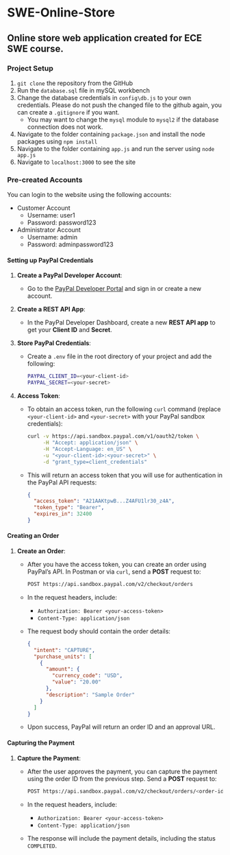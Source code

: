 # SWE-Online-Store

## Online store web application created for ECE SWE course.

### Project Setup
1. `git clone` the repository from the GitHub
2. Run the `database.sql` file in mySQL workbench
3. Change the database credentials in `config\db.js` to your own credentials. Please do not push the changed file to the github again, you can create a `.gitignore` if you want.
    * You may want to change the `mysql` module to `mysql2` if the database connection does not work.
4. Navigate to the folder containing `package.json` and install the node packages using `npm install`
5. Navigate to the folder containing `app.js` and run the server using `node app.js`
6. Navigate to `localhost:3000` to see the site

### Pre-created Accounts
You can login to the website using the following accounts:
* Customer Account
    * Username: user1
    * Password: password123
* Administrator Account
    * Username: admin
    * Password: adminpassword123


#### Setting up PayPal Credentials

1. **Create a PayPal Developer Account**:
   - Go to the [PayPal Developer Portal](https://developer.paypal.com/) and sign in or create a new account.

2. **Create a REST API App**:
   - In the PayPal Developer Dashboard, create a new **REST API app** to get your **Client ID** and **Secret**.

3. **Store PayPal Credentials**:
   - Create a `.env` file in the root directory of your project and add the following:
     ```bash
     PAYPAL_CLIENT_ID=<your-client-id>
     PAYPAL_SECRET=<your-secret>
     ```

4. **Access Token**:
   - To obtain an access token, run the following `curl` command (replace `<your-client-id>` and `<your-secret>` with your PayPal sandbox credentials):
     ```bash
     curl -v https://api.sandbox.paypal.com/v1/oauth2/token \
          -H "Accept: application/json" \
          -H "Accept-Language: en_US" \
          -u "<your-client-id>:<your-secret>" \
          -d "grant_type=client_credentials"
     ```

   - This will return an access token that you will use for authentication in the PayPal API requests:
     ```json
     {
       "access_token": "A21AAKtpwB...Z4AFU1lr30_z4A",
       "token_type": "Bearer",
       "expires_in": 32400
     }
     ```

#### Creating an Order

1. **Create an Order**:
   - After you have the access token, you can create an order using PayPal’s API. In Postman or via `curl`, send a **POST** request to:
     ```bash
     POST https://api.sandbox.paypal.com/v2/checkout/orders
     ```
   - In the request headers, include:
     - `Authorization: Bearer <your-access-token>`
     - `Content-Type: application/json`
   
   - The request body should contain the order details:
     ```json
     {
       "intent": "CAPTURE",
       "purchase_units": [
         {
           "amount": {
             "currency_code": "USD",
             "value": "20.00"
           },
           "description": "Sample Order"
         }
       ]
     }
     ```
   - Upon success, PayPal will return an order ID and an approval URL.

#### Capturing the Payment

1. **Capture the Payment**:
   - After the user approves the payment, you can capture the payment using the order ID from the previous step. Send a **POST** request to:
     ```bash
     POST https://api.sandbox.paypal.com/v2/checkout/orders/<order-id>/capture
     ```
   - In the request headers, include:
     - `Authorization: Bearer <your-access-token>`
     - `Content-Type: application/json`

   - The response will include the payment details, including the status `COMPLETED`.
